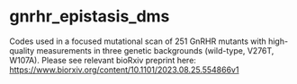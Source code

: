 # gnrhr_epistasis_dms
Codes used in a focused mutational scan of 251 GnRHR mutants with high-quality measurements in three genetic backgrounds (wild-type, V276T, W107A). Please see relevant bioRxiv preprint here: https://www.biorxiv.org/content/10.1101/2023.08.25.554866v1

